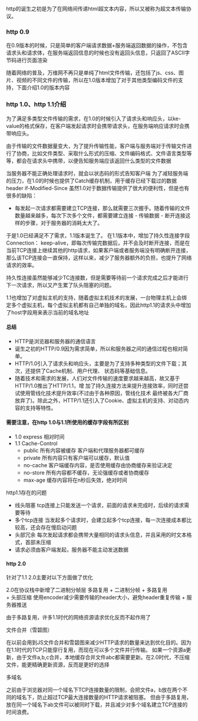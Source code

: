 <!--
 * @Author: guozhigq
 * @Date: 2021-11-19 16:39:04
 * @LastEditTime: 2021-11-20 11:59:11
 * @LastEditors: Please set LastEditors
 * @Description: 打开koroFileHeader查看配置 进行设置: https://github.com/OBKoro1/koro1FileHeader/wiki/%E9%85%8D%E7%BD%AE
 * @FilePath: /JsProject/问答/http2和http1的区别.md
-->

http的诞生之初是为了在网络间传递html超文本内容，所以又被称为超文本传输协议。

### http 0.9
在0.9版本的时候，只是简单的客户端请求数据+服务端返回数据的操作，不包含请求头和请求体，在服务端返回信息的时候也没有返回头信息，只返回了ASCII字节码进行页面渲染

随着网络的普及，万维网不再只是单纯了html文件传输，还包括了js、css、图片、视频的不同文件的传输，所以在1.0版本增加了对于其他类型编码文件的支持，下面介绍1.0的版本内容

### http 1.0、http 1.1介绍

为了满足多类型文件传输的需求，在1.0的时候引入了请求头和响应头，以ke-value的格式保存，在客户端发起请求时会携带请求头，在服务端响应请求时会携带响应头。

由于传输的文件数据量变大，为了提升传输性能，客户端与服务端对于传输文件进行了协商，比如文件类型、采取什么形式的压缩、文件编码格式、文件语言类型等等，都会在请求头中携带，以便告知服务端应该返回什么类型的文件数据

当服务器不能正确处理请求时，就会以状态码的形式告知客户端
为了减轻服务端的压力，在1.0的时候也提供了Catch缓存机制，用于缓存已经下载过的数据
header if-Modified-Since 
虽然1.0对于数据传输提供了很大的便利性，但是也有很多的缺陷：
+ 每发起一次请求都需要建立TCP连接，那么就需要三次握手。随着传输的文件数量越来越多，每次下次多个文件，都需要建立连接 - 传输数据 - 断开连接这样的步骤，对于服务器的消耗太大了。

于是1.0已经满足不了需求，1.1版本诞生了。
在1.1版本中，增加了持久性连接字段 Connection： keep-alive，即每次传输完数据后，并不会及时断开连接，而是在当前TCP连接上继续其他的http请求，如果客户端或者服务端没有明确断开连接，那么该TCP连接会一直保持，这样以来，减少了服务器额外的负担，也提升了网络请求的效率。

持久性连接虽然能够减少TC连接数，但是需要等待前一个请求完成之后才能进行下一次请求，所以又产生累了队头阻塞的问题。

1.1也增加了对虚拟主机的支持，随着虚拟主机技术的发展，一台物理主机上会绑定多个虚拟主机，每个虚拟主机都有自己单独的域名，因此http1.1的请求头中增加了host字段用来表示当前的域名地址


#### 总结

+ HTTP是浏览器和服务器的通信语言
+ 诞生之初的HTTP/0.9因为需求简单，所以和服务器之间的通信过程也相对简单。
+ HTTP/1.0引入了请求头和响应头，主要是为了支持多种类型的文件下载；其次，还提供了Cache机制、用户代理、 状态码等基础信息。
+ 随着技术和需求的发展，人们对文件传输的速度要求越来越高，故又基于HTTP/1.0推出了HTTP/1.1，增 加了持久连接方法来提升连接效率，同时还尝试使用管线化技术提升效率(不过由于各种原因，管线化技术 最终被各大厂商放弃了)。除此之外，HTTP/1.1还引入了Cookie、虚拟主机的支持、对动态内容的支持等特性。


#### 需要注意，在http 1.0与1.1所使用的缓存字段有所区别
+ 1.0 express 相对时间
+ 1.1 Cache-Control 
  + public 所有内容被缓存 客户端和代理服务器都可缓存
  + private 所有内容只有客户端可以缓存，默认值
  + no-cache 客户端缓存内容，是否使用缓存由协商缓存来验证决定
  + no-store 所有内容都不缓存，无论强缓存或者协商缓存
  + max-age 缓存内容将在n秒后失效，绝对时间



http1.1存在的问题
+ 线头阻塞 tcp连接上只能发送一个请求，前面的请求未完成时，后续的请求需要等待
+ 多个tcp连接 当发起多个请求时，会建立起多个tcp连接，每一次连接成本都比较高，还会存在慢启动问题
+ 头部冗余  每次发起请求都会携带大量相同的请求头信息，并且采用的时文本格式，首部未压缩
+ 请求必须由客户端发起，服务器不能主动发送数据

#### http 2.0

针对了1.1 2.0主要对以下方面做了优化

2.0在协议栈中新增了二进制分帧层
多路复用
    + 二进制分帧 
    + 多路复用  
    + 头部压缩 使用encoder减少需要传输的header大小，避免header重复传输
    + 服务器推送


由于多路复用，许多1.1时代的网络资源请求优化反而不起作用了

文件合并（雪碧图）

在以前会用到JS文件合并和雪碧图来减少HTTP请求的数量来达到优化目的。因为在1.1时代的TCP只能穿行复用，而现在可以多个文件并行传输。
如果一个资源a更新，由于文件a,b,c合并，本地缓存合并文件abc都需要更新。在2.0时代，不压缩文件，能更精确更新资源，反而是更好的选择

多域名

之前由于浏览器对同一个域名下TCP连接数量的限制，会把文件a，b放在两个不同的域名下，防止超过TCP最大连接数量的HTTP请求被阻塞。 但由于多路复用，放在同一个域名下ab文件可以被同时下载，并且减少对多个域名建立TCP连接的时间浪费。